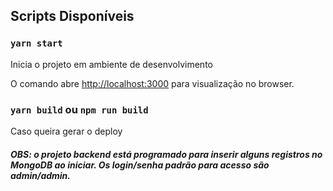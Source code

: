 ## Scripts Disponíveis

### `yarn start`
Inicia o projeto em ambiente de desenvolvimento

O comando abre [http://localhost:3000](http://localhost:3000) para visualização no browser.


### `yarn build` ou `npm run build`

Caso queira gerar o deploy


##### OBS: o projeto backend está programado para inserir alguns registros no MongoDB ao iniciar. Os login/senha padrão para acesso são admin/admin.

